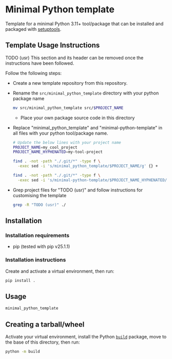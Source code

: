 # Minimal Python template

Template for a minimal Python 3.11+ tool/package that can be installed and
packaged with [setuptools](https://setuptools.pypa.io/en/latest/).

## Template Usage Instructions

TODO (usr) This section and its header can be removed once the instructions have
been followed.

Follow the following steps:

* Create a new template repository from this repository.
* Rename the `src/minimal_python_template` directory with your python package
name

  ```bash
  mv src/minimal_python_template src/$PROJECT_NAME
  ```

  * Place your own package source code in this directory
* Replace "minimal_python_template" and "minimal-python-template" in all files
with your python tool/package name.

  ```bash
  # Update the below lines with your project name
  PROJECT_NAME=my_cool_project
  PROJECT_NAME_HYPHENATED=my-tool-project

  find . -not -path "./.git/*" -type f \
    -exec sed -i 's/minimal_python_template/$PROJECT_NAME/g' {} +

  find . -not -path "./.git/*" -type f \
    -exec sed -i 's/minimal-python-template/$PROJECT_NAME_HYPHENATED/g' {} +
  ```



* Grep project files for "TODO (usr)" and follow instructions for customising
the template

  ```bash
  grep -R "TODO (usr)" ./
  ```

## Installation

### Installation requirements

* pip (tested with pip v25.1.1)

### Installation instructions

Create and activate a virtual environment, then run:

```bash
pip install .
```

## Usage

```bash
minimal_python_template
```

## Creating a tarball/wheel

Activate your virtual environment, install the Python
[`build`](https://build.pypa.io/en/stable/) package, move to the base of this
directory, then run:

```bash
python -m build
```
